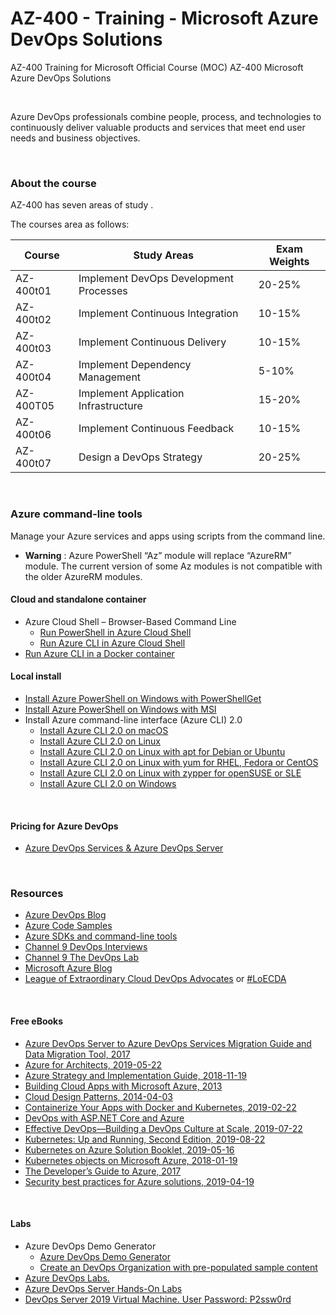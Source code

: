 # AZ-400 - Training - Microsoft Azure DevOps Solutions
AZ-400 Training for Microsoft Official Course (MOC) AZ-400 Microsoft Azure DevOps Solutions

<br>

Azure DevOps professionals combine people, process, and technologies to continuously deliver valuable products and services that meet end user needs and business objectives.

<br>

### About the course
AZ-400 has seven areas of study .

The courses area as follows:
 
| Course | Study Areas | Exam Weights |
| --- | --- | --- |
| AZ-400t01 | Implement DevOps Development Processes | 20-25% |
| AZ-400t02 | Implement Continuous Integration | 10-15% |
| AZ-400t03 | Implement Continuous Delivery | 10-15% |
| AZ-400t04 | Implement Dependency Management | 5-10% |
| AZ-400T05 | Implement Application Infrastructure | 15-20% |
| AZ-400t06 | Implement Continuous Feedback | 10-15% |
| AZ-400t07 | Design a DevOps Strategy | 20-25% |


 
<br>
 
 ### Azure command-line tools
 Manage your Azure services and apps using scripts from the command line.
  * **Warning** : Azure PowerShell “Az” module will replace “AzureRM” module. The current version of some Az modules is not compatible with the older AzureRM modules.

 
 
 #### Cloud and standalone container
  * Azure Cloud Shell – Browser-Based Command Line 
     * [Run PowerShell in Azure Cloud Shell](https://shell.azure.com/)
     * [Run Azure CLI in Azure Cloud Shell](https://shell.azure.com/)
  * [Run Azure CLI in a Docker container](https://docs.microsoft.com/en-us/cli/azure/run-azure-cli-docker)
 
 
 
 #### Local install
  * [Install Azure PowerShell on Windows with PowerShellGet](https://docs.microsoft.com/en-us/powershell/azure/install-az-ps)
  * [Install Azure PowerShell on Windows with MSI](https://docs.microsoft.com/en-us/powershell/azure/install-az-ps)
  * Install Azure command-line interface (Azure CLI) 2.0
    * [Install Azure CLI 2.0 on macOS](https://docs.microsoft.com/en-us/cli/azure/install-azure-cli-macos)
    * [Install Azure CLI 2.0 on Linux](https://docs.microsoft.com/en-us/cli/azure/install-azure-cli-linux)
    * [Install Azure CLI 2.0 on Linux with apt for Debian or Ubuntu](https://docs.microsoft.com/en-us/cli/azure/install-azure-cli-apt)
    * [Install Azure CLI 2.0 on Linux with yum for RHEL, Fedora or CentOS](https://docs.microsoft.com/en-us/cli/azure/install-azure-cli-yum)
    * [Install Azure CLI 2.0 on Linux with zypper for openSUSE or SLE](https://docs.microsoft.com/en-us/cli/azure/install-azure-cli-zypper)
    * [Install Azure CLI 2.0 on Windows](https://docs.microsoft.com/en-us/cli/azure/install-azure-cli-windows)
  
<br>


 #### Pricing for Azure DevOps
 * [Azure DevOps Services & Azure DevOps Server](https://azure.microsoft.com/en-us/pricing/details/devops/azure-devops-services/)

<br>


### Resources
 * [Azure DevOps Blog](https://devblogs.microsoft.com/devops/) 
 * [Azure Code Samples](https://azure.microsoft.com/en-in/resources/samples/)
 * [Azure SDKs and command-line tools](https://azure.microsoft.com/en-us/downloads/)
 * [Channel 9 DevOps Interviews](https://channel9.msdn.com/Blogs/DevOps-Interviews)
 * [Channel 9 The DevOps Lab](https://channel9.msdn.com/Shows/DevOps-Lab)
 * [Microsoft Azure Blog](https://azure.microsoft.com/en-us/blog/)
 * [League of Extraordinary Cloud DevOps Advocates](http://leagueofextraordinaryclouddevopsadvocates.com/) or [#LoECDA](http://loecda.com/)


 
<br>


#### Free eBooks
 * [Azure DevOps Server to Azure DevOps Services Migration Guide and Data Migration Tool, 2017](https://www.microsoft.com/en-us/download/details.aspx?id=54274)
 * [Azure for Architects, 2019-05-22](https://azure.microsoft.com/en-us/resources/azure-for-architects/)
 * [Azure Strategy and Implementation Guide, 2018-11-19](https://azure.microsoft.com/en-us/resources/azure-strategy-and-implementation-guide/en-us/)
 * [Building Cloud Apps with Microsoft Azure, 2013](http://download.microsoft.com/download/8/F/4/8F485F6E-EA78-43B5-84DE-1392EAB13779/Microsoft_Press_eBook_Building_Cloud_Apps_with%20Microsoft_Azure_PDF.pdf)
 * [Cloud Design Patterns, 2014-04-03](https://www.microsoft.com/en-us/download/details.aspx?id=42026)
 * [Containerize Your Apps with Docker and Kubernetes, 2019-02-22](https://azure.microsoft.com/en-in/resources/containerize-your-apps-with-docker-and-kubernetes/)
 * [DevOps with ASP.NET Core and Azure](https://aka.ms/devopsbook)
 * [Effective DevOps—Building a DevOps Culture at Scale, 2019-07-22](https://azure.microsoft.com/en-in/resources/effective-devops/)
 * [Kubernetes: Up and Running, Second Edition, 2019-08-22](https://azure.microsoft.com/en-in/resources/kubernetes-up-and-running/)
 * [Kubernetes on Azure Solution Booklet, 2019-05-16](https://azure.microsoft.com/en-in/resources/kubernetes-on-azure-solution-booklet/)
 * [Kubernetes objects on Microsoft Azure, 2018-01-19](https://azure.microsoft.com/en-us/resources/kubernetes-objects-on-microsoft-azure/en-us/)
 * [The Developer’s Guide to Azure, 2017](https://azure.microsoft.com/en-us/campaigns/developer-guide/)
 * [Security best practices for Azure solutions, 2019-04-19](https://azure.microsoft.com/en-us/resources/security-best-practices-for-azure-solutions/)
 
<br>


#### Labs
 * Azure DevOps Demo Generator
   * [Azure DevOps Demo Generator](https://azuredevopsdemogenerator.azurewebsites.net/)
   * [Create an DevOps Organization with pre-populated sample content](https://docs.microsoft.com/en-us/azure/devops/demo-gen/use-demo-generator-v2)
 * [Azure DevOps Labs.](https://www.azuredevopslabs.com/)
 * [Azure DevOps Server Hands-On Labs](https://www.azuredevopslabs.com/labs/devopsserver/)
 * [DevOps Server 2019 Virtual Machine. User Password: P2ssw0rd](https://www.azuredevopslabs.com/labs/devopsserver/devopsvmdownload/)
